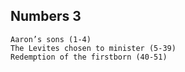 ## Numbers 3

```
Aaron’s sons (1-4)
The Levites chosen to minister (5-39)
Redemption of the firstborn (40-51)
```

